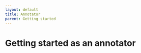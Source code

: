 ```yaml
---
layout: default
title: Annotator
parent: Getting started
---
```


# Getting started as an annotator

<!--- Scripts that are required for this specific page. It won't be displayed. Keep that section after all markdown.
-->
<script>
/*Enables the checkboxes*/
var inp = document.getElementsByTagName("input");
for (var i = 0; i < inp.length; i++) {
    if ( inp[i].type == "checkbox" ) {
        inp[i].disabled=false;
    }
}
</script>